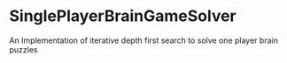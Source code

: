 # SinglePlayerBrainGameSolver
An Implementation of iterative depth first search to solve one player brain puzzles

